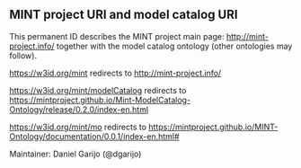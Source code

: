 ## MINT project URI and model catalog URI

This permanent ID describes the MINT project main page: http://mint-project.info/
together with the model catalog ontology (other ontologies may follow).

https://w3id.org/mint redirects to http://mint-project.info/

https://w3id.org/mint/modelCatalog redirects to https://mintproject.github.io/Mint-ModelCatalog-Ontology/release/0.2.0/index-en.html

https://w3id.org/mint/mo redirects to 
https://mintproject.github.io/MINT-Ontology/documentation/0.0.1/index-en.html#


Maintainer: Daniel Garijo (@dgarijo)
